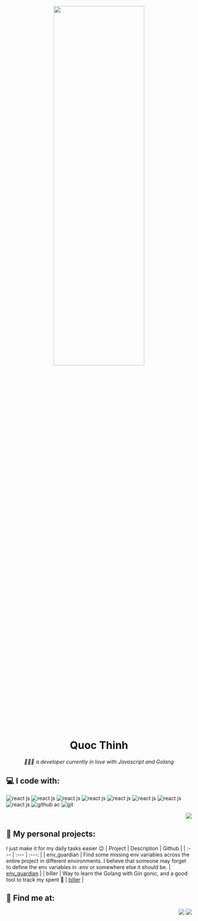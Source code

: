 <div align="center">
  <img width="70%" height="50%" src="https://media.giphy.com/media/vrKUtJNMtB3Y4/giphy.gif" />
  <h1>Quoc Thinh</h1>
  <em>🧑🏻‍💻 a developer currently in love with Javascript and Golang</em>
</div>

## 💻 I code with: 
![react js](https://img.shields.io/badge/React-20232A?style=for-the-badge&logo=react&logoColor=61DAFB)
![react js](https://img.shields.io/badge/React_Native-20232A?style=for-the-badge&logo=react&logoColor=61DAFB)
![react js](https://img.shields.io/badge/Redux-593D88?style=for-the-badge&logo=redux&logoColor=white)
![react js](https://img.shields.io/badge/Redux%20saga-86D46B?style=for-the-badge&logo=redux%20saga&logoColor=999999)
![react js](https://img.shields.io/badge/Vue.js-35495E?style=for-the-badge&logo=vuedotjs&logoColor=4FC08D)
![react js](https://img.shields.io/badge/Go-00ADD8?style=for-the-badge&logo=go&logoColor=white)
![react js](https://img.shields.io/badge/Laravel-FF2D20?style=for-the-badge&logo=laravel&logoColor=white)
![react js](https://img.shields.io/badge/MySQL-005C84?style=for-the-badge&logo=mysql&logoColor=white)
![github ac](https://img.shields.io/badge/GitHub_Actions-2088FF?style=for-the-badge&logo=github-actions&logoColor=white)
![git](https://img.shields.io/badge/GIT-E44C30?style=for-the-badge&logo=git&logoColor=white)

<div align="right">
  <img src="https://github-readme-stats.vercel.app/api?username=nanxy-tran&count_private=true&show_icons=true&theme=cobalt" />
</div>


## 🚀 My personal projects: 
I just make it for my daily tasks easier 😉 
| Project      | Description        | Github             |
| :---        |    :---   |          :---: |
| env_guardian      |  Find some missing env variables across the entire project in different environments. I believe that someone may forget to define the env variables in .env or somewhere else it should be.    | [env_guardian](https://github.com/Nanxy-Tran/env_guardian)  |
| biller   | Way to learn the Golang with Gin gonic, and a good tool to track my spent 🤑        | [biller](https://github.com/Nanxy-Tran/biller)     |

## 🔎 Find me at: 
<div align="right">
  <img src="https://img.shields.io/badge/Gmail-D14836?style=for-the-badge&logo=gmail&logoColor=white" href="mailto:eeit104@gmail.com"/>
  <img src="https://img.shields.io/badge/LinkedIn-0077B5?style=for-the-badge&logo=linkedin&logoColor=white" href="https://www.linkedin.com/in/quoc-thinh-dang-38319a195/"/>
</div>
